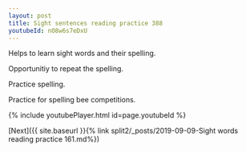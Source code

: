 ```yaml
---
layout: post
title: Sight sentences reading practice 388
youtubeId: nO8w6s7eDxU
---
```

 
 
Helps to learn sight words and their spelling.

Opportunitiy to repeat the spelling. 

Practice spelling. 
 
Practice for spelling bee competitions. 
 
{% include youtubePlayer.html id=page.youtubeId %}
 
 

[Next]({{ site.baseurl }}{% link  split2/_posts/2019-09-09-Sight words reading practice 161.md%})
 
